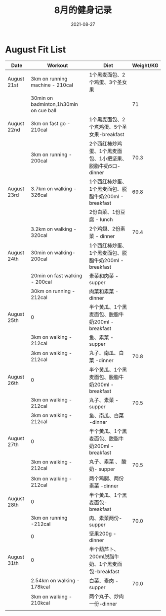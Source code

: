 ﻿---
layout: post
title: 8月的健身记录
date: 2021-08-27
tags: 健身

---


# August Fit List

| Date        | Workout                                | Diet                                                        | Weight/KG |
| ----------- | -------------------------------------- | ----------------------------------------------------------- | --------- |
| August 21st | 3km on running machine - 210cal        | 1个黑麦面包、2个鸡蛋、3个圣女果                             |           |
|             | 30min on badminton,1h30min on cue ball |                                                             | 71        |
| August 22nd | 3km on fast go - 210cal                | 1个黑麦面包、2个煮鸡蛋、5个圣女果-breakfast                 |           |
|             | 3km on running - 200cal                | 2个西红柿炒鸡蛋、1个黑麦面包、1小把坚果、脱脂牛奶5口-dinner | 70.3      |
| August 23rd | 3.7km on walking - 326cal              | 1个西红柿炒蛋、1个黑麦面包、脱脂牛奶200ml - breakfast       | 69.8      |
|             |                                        | 2份白菜、1份豆腐 - lunch                                    |           |
|             | 3.2km on walking - 320cal              | 2个鸡翅、2份素菜 - dinner                                   | 70.4      |
| August 24th | 30min on walking- 200cal               | 1个西红柿炒蛋、1个黑麦面包、脱脂牛奶200ml - breakfast       |           |
|             | 20min on fast walking - 200cal         | 素菜和肉菜 -supper                                          |           |
|             | 30km on running - 212cal               | 肉菜和素菜 - dinner                                         |           |
| August 25th | 0                                      | 半个黄瓜、1个黑麦面包、脱脂牛奶200ml -breakfast             |           |
|             | 3km on walking - 212cal                | 鱼、素菜 - supper                                           |           |
|             | 3km on walking - 212cal                | 丸子、南瓜、白菜 -dinner                                    | 70.8      |
| August 26th | 0                                      | 半个黄瓜、1个黑麦面包、脱脂牛奶200ml -breakfast             |           |
|             | 3km on walking - 212cal                | 丸子、素菜 - supper                                         | 70.5      |
|             | 3km on walking - 212cal                | 鱼、南瓜、白菜 -dinner                                      |           |
| August 27th | 0                                      | 半个黄瓜、1个黑麦面包、脱脂牛奶200ml -breakfast             |           |
|             | 3km on walking - 212cal                | 丸子、素菜  、 酸奶- supper                                 | 70.5      |
|             | 3km on walking - 212cal                | 两个鸡腿、两份素菜 -dinner                                  |           |
| August 28th | 0                                      | 半个黄瓜、1个黑麦面包-breakfast                             |           |
|             | 3km on running -212cal                 | 肉、素菜两份- supper                                        | 70.0      |
|             | 0                                      | 坚果200g -dinner                                            |           |
| August 31th | 0                                      | 半个葫芦卜、200ml脱脂牛奶、1个黑麦面包-breakfast            |           |
|             | 2.54km on walking - 178kcal            | 白菜、素肉 - supper                                         | 70.0      |
|             | 3km on walking - 210kcal               | 两个丸子、炒肉一份-dinner                                   |           |
|             |                                        |                                                             |           |

